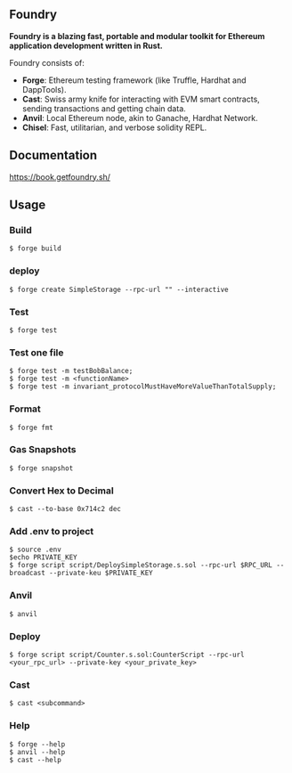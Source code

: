 ## Foundry

**Foundry is a blazing fast, portable and modular toolkit for Ethereum application development written in Rust.**

Foundry consists of:

-   **Forge**: Ethereum testing framework (like Truffle, Hardhat and DappTools).
-   **Cast**: Swiss army knife for interacting with EVM smart contracts, sending transactions and getting chain data.
-   **Anvil**: Local Ethereum node, akin to Ganache, Hardhat Network.
-   **Chisel**: Fast, utilitarian, and verbose solidity REPL.

## Documentation

https://book.getfoundry.sh/

## Usage

### Build

```shell
$ forge build
```

### deploy

```shell
$ forge create SimpleStorage --rpc-url "" --interactive
```

### Test

```shell
$ forge test
```
### Test one file
```shell
$ forge test -m testBobBalance;
$ forge test -m <functionName>
$ forge test -m invariant_protocolMustHaveMoreValueThanTotalSupply;
```
### Format

```shell
$ forge fmt
```

### Gas Snapshots

```shell
$ forge snapshot
```

### Convert Hex to Decimal
```
$ cast --to-base 0x714c2 dec
```

### Add .env to project

```
$ source .env
$echo PRIVATE_KEY
$ forge script script/DeploySimpleStorage.s.sol --rpc-url $RPC_URL --broadcast --private-keu $PRIVATE_KEY
```


### Anvil

```shell
$ anvil
```

### Deploy

```shell
$ forge script script/Counter.s.sol:CounterScript --rpc-url <your_rpc_url> --private-key <your_private_key>
```

### Cast

```shell
$ cast <subcommand>
```

### Help

```shell
$ forge --help
$ anvil --help
$ cast --help
```
